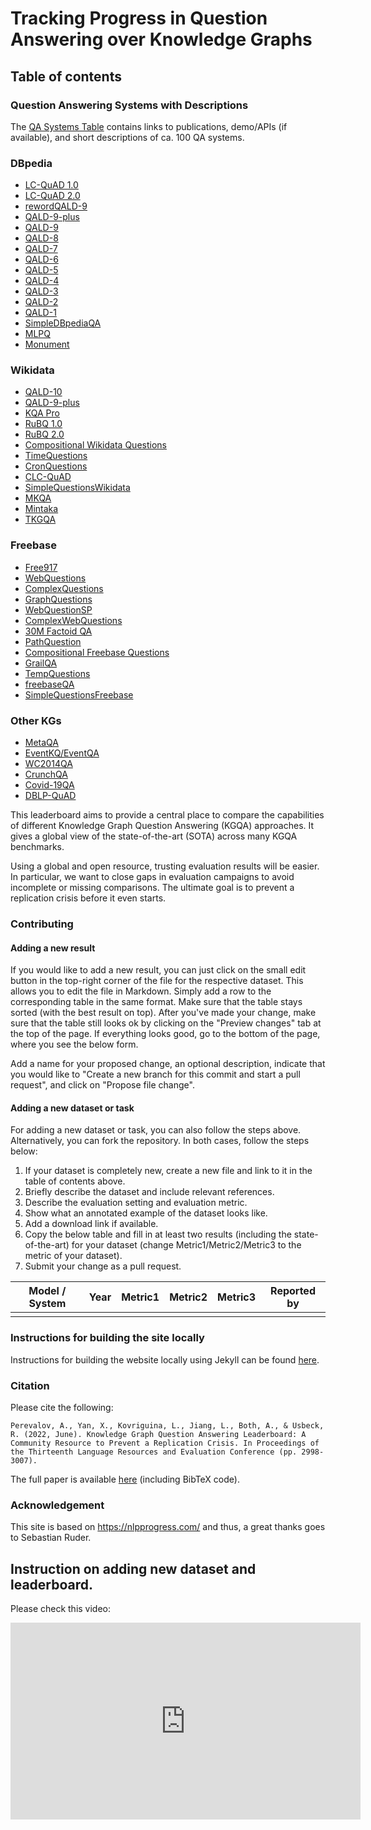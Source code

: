 # Tracking Progress in Question Answering over Knowledge Graphs

## Table of contents

### Question Answering Systems with Descriptions

The [QA Systems Table](systems.md) contains links to publications, demo/APIs (if available), and short descriptions of ca. 100 QA systems.

### DBpedia 

- [LC-QuAD 1.0](dbpedia/lcquad.md#lc-quad-v1)
- [LC-QuAD 2.0](dbpedia/lcquad.md#lc-quad-v2)
- [rewordQALD-9](dbpedia/rewordQALD9.md)
- [QALD-9-plus](dbpedia/qald.md#qald-9-plus)
- [QALD-9](dbpedia/qald.md#qald-9)
- [QALD-8](dbpedia/qald.md#qald-8)
- [QALD-7](dbpedia/qald.md#qald-7)
- [QALD-6](dbpedia/qald.md#qald-6)
- [QALD-5](dbpedia/qald.md#qald-5)
- [QALD-4](dbpedia/qald.md#qald-4)
- [QALD-3](dbpedia/qald.md#qald-3)
- [QALD-2](dbpedia/qald.md#qald-2)
- [QALD-1](dbpedia/qald.md#qald-1)
- [SimpleDBpediaQA](dbpedia/simple_dbpedia_qa.md)
- [MLPQ](dbpedia/mlpq.md)
- [Monument](dbpedia/monument.md)

### Wikidata

- [QALD-10](wikidata/qald.md#qald-10)
- [QALD-9-plus](wikidata/qald.md#qald-9-plus)
- [KQA Pro](wikidata/kqa_pro.md)
- [RuBQ 1.0](wikidata/rubq.md#rubq-1)
- [RuBQ 2.0](wikidata/rubq.md#rubq-2)
- [Compositional Wikidata Questions](wikidata/compositional_wikidata_questions.md)
- [TimeQuestions](wikidata/time_questions.md)
- [CronQuestions](wikidata/cron_questions.md) 
- [CLC-QuAD](wikidata/clcquad.md)
- [SimpleQuestionsWikidata](wikidata/simple_questions_wikidata.md)
- [MKQA](wikidata/MKQA.md)
- [Mintaka](wikidata/Mintaka.md)
- [TKGQA](wikidata/tkgqa.md)

### Freebase

- [Free917](freebase/free917.md)
- [WebQuestions](freebase/web_questions.md)
- [ComplexQuestions](freebase/complex_questions.md)
- [GraphQuestions](freebase/graph_questions.md)
- [WebQuestionSP](freebase/web_questions_sp.md)
- [ComplexWebQuestions](freebase/complex_web_questions.md)
- [30M Factoid QA](freebase/the_30m_factoid_qa.md)
- [PathQuestion](freebase/path_question.md)
- [Compositional Freebase Questions](freebase/compositional_freebase_questions.md)
- [GrailQA](freebase/grailqa/grailqa.md)
- [TempQuestions](freebase/temp_questions.md)
- [freebaseQA](freebase/freebaseQA.md)
- [SimpleQuestionsFreebase](freebase/simple_questions_freebase.md)

### Other KGs

- [MetaQA](other/meta_qa.md)
- [EventKQ/EventQA](other/event_kg.md)
- [WC2014QA](other/WC2014QA.md)
- [CrunchQA](other/crunchqa.md)
- [Covid-19QA](other/covid19qa.md)
- [DBLP-QuAD](other/dblp_quad.md)


This leaderboard aims to provide a central place to compare the capabilities of different Knowledge Graph Question Answering (KGQA) approaches. It gives a global view of the state-of-the-art (SOTA) across many KGQA benchmarks.

Using a global and open resource, trusting evaluation results will be easier. In particular, we want to close gaps in evaluation campaigns to avoid incomplete or missing comparisons. The ultimate goal is to prevent a replication crisis before it even starts.

### Contributing

#### Adding a new result

If you would like to add a new result, you can just click on the small edit button in the top-right corner of the file for the respective dataset. This allows you to edit the file in Markdown. Simply add a row to the corresponding table in the same format. Make sure that the table stays sorted (with the best result on top). After you've made your change, make sure that the table still looks ok by clicking on the "Preview changes" tab at the top of the page. If everything looks good, go to the bottom of the page, where you see the below form. 

Add a name for your proposed change, an optional description, indicate that you would like to "Create a new branch for this commit and start a pull request", and click on "Propose file change".

#### Adding a new dataset or task

For adding a new dataset or task, you can also follow the steps above. Alternatively, you can fork the repository. In both cases, follow the steps below:

1. If your dataset is completely new, create a new file and link to it in the table of contents above.
2. Briefly describe the dataset and include relevant references. 
3. Describe the evaluation setting and evaluation metric.
4. Show what an annotated example of the dataset looks like.
5. Add a download link if available.
6. Copy the below table and fill in at least two results (including the state-of-the-art) for your dataset (change Metric1/Metric2/Metric3 to the metric of your dataset). 
7. Submit your change as a pull request.
  
| Model / System | Year | Metric1 | Metric2 | Metric3 | Reported by |
|:--------------:|:----:|:-------:|:-------:|:-------:|:-----------:|
|                |      |         |         |         |             |


### Instructions for building the site locally

Instructions for building the website locally using Jekyll can be found [here](jekyll_instructions.md).

### Citation

Please cite the following:

```Perevalov, A., Yan, X., Kovriguina, L., Jiang, L., Both, A., & Usbeck, R. (2022, June). Knowledge Graph Question Answering Leaderboard: A Community Resource to Prevent a Replication Crisis. In Proceedings of the Thirteenth Language Resources and Evaluation Conference (pp. 2998-3007).``` 

The full paper is available [here](https://aclanthology.org/2022.lrec-1.321/) (including BibTeX code).

### Acknowledgement 

This site is based on https://nlpprogress.com/ and thus, a great thanks goes to Sebastian Ruder.

## Instruction on adding new dataset and leaderboard.

Please check this video:
<iframe width="560" height="315" src="https://www.youtube.com/embed/MfinKQx2bss" title="YouTube video player" frameborder="0" allow="accelerometer; autoplay; clipboard-write; encrypted-media; gyroscope; picture-in-picture" allowfullscreen></iframe>
